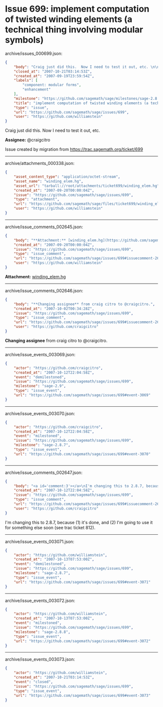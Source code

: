 # Issue 699: implement computation of twisted winding elements (a technical thing involving modular symbols)

archive/issues_000699.json:
```json
{
    "body": "Craig just did this.  Now I need to test it out, etc. \n\n**Assignee:** @craigcitro\n\nIssue created by migration from https://trac.sagemath.org/ticket/699\n\n",
    "closed_at": "2007-10-21T03:14:53Z",
    "created_at": "2007-09-19T23:59:54Z",
    "labels": [
        "component: modular forms",
        "enhancement"
    ],
    "milestone": "https://github.com/sagemath/sage/milestones/sage-2.8.8",
    "title": "implement computation of twisted winding elements (a technical thing involving modular symbols)",
    "type": "issue",
    "url": "https://github.com/sagemath/sage/issues/699",
    "user": "https://github.com/williamstein"
}
```
Craig just did this.  Now I need to test it out, etc. 

**Assignee:** @craigcitro

Issue created by migration from https://trac.sagemath.org/ticket/699





---

archive/attachments_000338.json:
```json
{
    "asset_content_type": "application/octet-stream",
    "asset_name": "winding_elem.hg",
    "asset_url": "tarball://root/attachments/ticket699/winding_elem.hg",
    "created_at": "2007-09-20T00:00:04Z",
    "issue": "https://github.com/sagemath/sage/issues/699",
    "type": "attachment",
    "url": "https://github.com/sagemath/sage/files/ticket699/winding_elem.hg",
    "user": "https://github.com/williamstein"
}
```



---

archive/issue_comments_002645.json:
```json
{
    "body": "**Attachment:** [winding_elem.hg](https://github.com/sagemath/sage/files/ticket699/winding_elem.hg)",
    "created_at": "2007-09-20T00:00:04Z",
    "issue": "https://github.com/sagemath/sage/issues/699",
    "type": "issue_comment",
    "url": "https://github.com/sagemath/sage/issues/699#issuecomment-2645",
    "user": "https://github.com/williamstein"
}
```

**Attachment:** [winding_elem.hg](https://github.com/sagemath/sage/files/ticket699/winding_elem.hg)



---

archive/issue_comments_002646.json:
```json
{
    "body": "**Changing assignee** from craig citro to @craigcitro.",
    "created_at": "2007-10-02T00:34:28Z",
    "issue": "https://github.com/sagemath/sage/issues/699",
    "type": "issue_comment",
    "url": "https://github.com/sagemath/sage/issues/699#issuecomment-2646",
    "user": "https://github.com/craigcitro"
}
```

**Changing assignee** from craig citro to @craigcitro.



---

archive/issue_events_003069.json:
```json
{
    "actor": "https://github.com/craigcitro",
    "created_at": "2007-10-12T22:04:58Z",
    "event": "demilestoned",
    "issue": "https://github.com/sagemath/sage/issues/699",
    "milestone": "sage-2.9",
    "type": "issue_event",
    "url": "https://github.com/sagemath/sage/issues/699#event-3069"
}
```



---

archive/issue_events_003070.json:
```json
{
    "actor": "https://github.com/craigcitro",
    "created_at": "2007-10-12T22:04:58Z",
    "event": "milestoned",
    "issue": "https://github.com/sagemath/sage/issues/699",
    "milestone": "sage-2.8.7",
    "type": "issue_event",
    "url": "https://github.com/sagemath/sage/issues/699#event-3070"
}
```



---

archive/issue_comments_002647.json:
```json
{
    "body": "<a id='comment:3'></a>\nI'm changing this to 2.8.7, because (1) it's done, and (2) I'm going to use it for something else soon (see trac ticket 812).",
    "created_at": "2007-10-12T22:04:58Z",
    "issue": "https://github.com/sagemath/sage/issues/699",
    "type": "issue_comment",
    "url": "https://github.com/sagemath/sage/issues/699#issuecomment-2647",
    "user": "https://github.com/craigcitro"
}
```

<a id='comment:3'></a>
I'm changing this to 2.8.7, because (1) it's done, and (2) I'm going to use it for something else soon (see trac ticket 812).



---

archive/issue_events_003071.json:
```json
{
    "actor": "https://github.com/williamstein",
    "created_at": "2007-10-13T07:53:00Z",
    "event": "demilestoned",
    "issue": "https://github.com/sagemath/sage/issues/699",
    "milestone": "sage-2.8.7",
    "type": "issue_event",
    "url": "https://github.com/sagemath/sage/issues/699#event-3071"
}
```



---

archive/issue_events_003072.json:
```json
{
    "actor": "https://github.com/williamstein",
    "created_at": "2007-10-13T07:53:00Z",
    "event": "milestoned",
    "issue": "https://github.com/sagemath/sage/issues/699",
    "milestone": "sage-2.8.8",
    "type": "issue_event",
    "url": "https://github.com/sagemath/sage/issues/699#event-3072"
}
```



---

archive/issue_events_003073.json:
```json
{
    "actor": "https://github.com/williamstein",
    "created_at": "2007-10-21T03:14:53Z",
    "event": "closed",
    "issue": "https://github.com/sagemath/sage/issues/699",
    "type": "issue_event",
    "url": "https://github.com/sagemath/sage/issues/699#event-3073"
}
```

